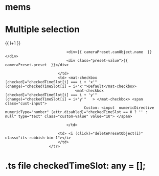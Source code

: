 # mems
# Multiple selection 
 <tr *ngFor="let cameraPreset of savedCamArray; let i = index">
                            <td scope="row">{{ i+1  }}</td>
                            <td scope="row">

                                <div>{{ cameraPreset.camObject.name  }}</div>
                                <div class="preset-value">{{ cameraPreset.preset  }}</div>

                            </td>
                            <td> <mat-checkbox  [checked]="checkedTimeSlot[i] === i + 'x'" (change)="checkedTimeSlot[i] = i+'x'">Default</mat-checkbox>
                                    <mat-checkbox  [checked]="checkedTimeSlot[i] === i + 'y'" (change)="checkedTimeSlot[i] = i+'y'"   > </mat-checkbox> <span class="cust-input">
                                        Custom: <input  numericDirective numericType="number" [attr.disabled]="checkedTimeSlot == 0 ? '' : null" type="text" class="custom-value" value="10"> </span>
                                    
                                </td>
                            
                            <td> <i (click)="deletePresetObject(i)"  class="its-rubbish-bin-1"></i>
                            </td>
                        </tr>

# .ts file checkedTimeSlot: any = [];
